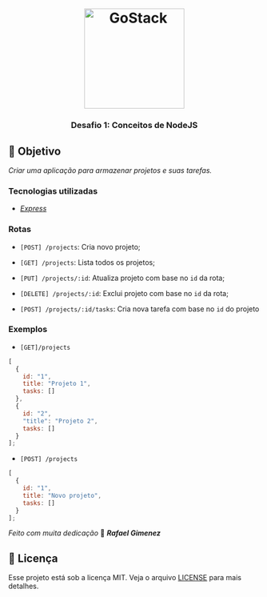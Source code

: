 <h1 align="center">
    <img alt="GoStack" src="https://rocketseat-cdn.s3-sa-east-1.amazonaws.com/bootcamp-header.png" width="200px" />
</h1>
</h1>

<h3 align="center">
  Desafio 1: Conceitos de NodeJS
</h3>

## :rocket: Objetivo

_Criar uma aplicação para armazenar projetos e suas tarefas._

### Tecnologias utilizadas

- _[Express](https://expressjs.com/pt-br/)_

### Rotas

- `[POST] /projects`: Cria novo projeto;

- `[GET] /projects`: Lista todos os projetos;

- `[PUT] /projects/:id`: Atualiza projeto com base no `id` da rota;

- `[DELETE] /projects/:id`: Exclui projeto com base no `id` da rota;

- `[POST] /projects/:id/tasks`: Cria nova tarefa com base no `id`  do projeto


### Exemplos

- `[GET]/projects`
```js
[
  {
    id: "1",
    title: "Projeto 1",
    tasks: []
  },
  {
    id: "2",
    "title": "Projeto 2",
    tasks: []
  }
];
```


- `[POST] /projects`
```js
[
  {
    id: "1",
    title: "Novo projeto",
    tasks: []
  }
];
```
_Feito com muita dedicação_ :purple_heart: _**Rafael Gimenez**_
## :memo: Licença

Esse projeto está sob a licença MIT. Veja o arquivo [LICENSE](LICENSE.md) para mais detalhes.
